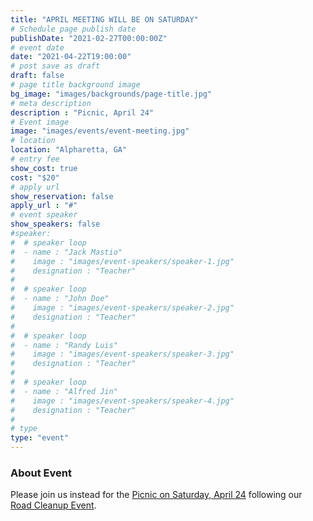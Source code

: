 ```yaml
---
title: "APRIL MEETING WILL BE ON SATURDAY"
# Schedule page publish date
publishDate: "2021-02-27T00:00:00Z"
# event date
date: "2021-04-22T19:00:00"
# post save as draft
draft: false
# page title background image
bg_image: "images/backgrounds/page-title.jpg"
# meta description
description : "Picnic, April 24"
# Event image
image: "images/events/event-meeting.jpg"
# location
location: "Alpharetta, GA"
# entry fee
show_cost: true
cost: "$20"
# apply url
show_reservation: false
apply_url : "#"
# event speaker
show_speakers: false
#speaker:
#  # speaker loop
#  - name : "Jack Mastio"
#    image : "images/event-speakers/speaker-1.jpg"
#    designation : "Teacher"
#
#  # speaker loop
#  - name : "John Doe"
#    image : "images/event-speakers/speaker-2.jpg"
#    designation : "Teacher"
#
#  # speaker loop
#  - name : "Randy Luis"
#    image : "images/event-speakers/speaker-3.jpg"
#    designation : "Teacher"
#
#  # speaker loop
#  - name : "Alfred Jin"
#    image : "images/event-speakers/speaker-4.jpg"
#    designation : "Teacher"
#
# type
type: "event"
---
```


### About Event

Please join us instead for the [Picnic on Saturday, April 24](/event/event-chicken-04-2021) following our [Road Cleanup Event](/event/event-road-cleanup-04-2021).